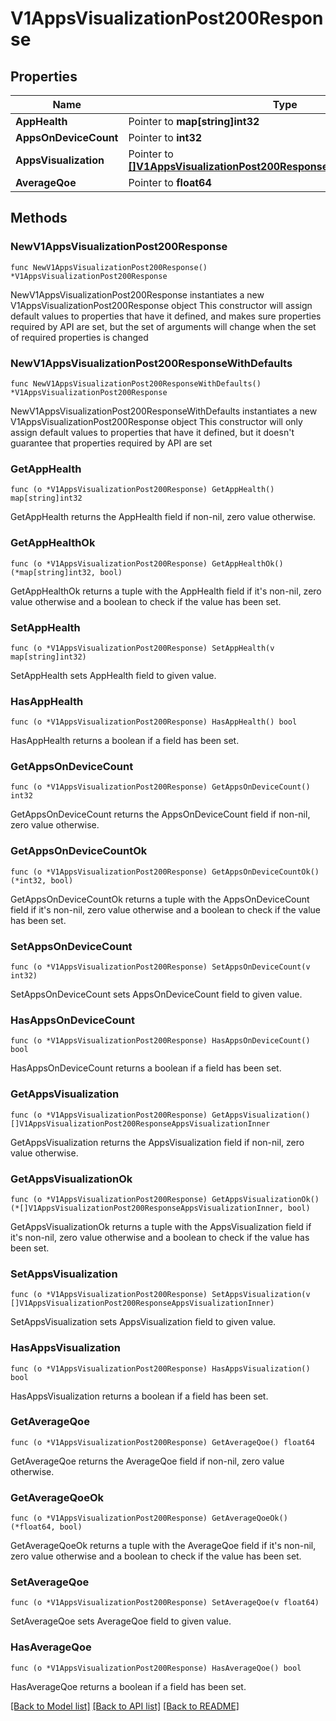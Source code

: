 # V1AppsVisualizationPost200Response

## Properties

Name | Type | Description | Notes
------------ | ------------- | ------------- | -------------
**AppHealth** | Pointer to **map[string]int32** |  | [optional] 
**AppsOnDeviceCount** | Pointer to **int32** |  | [optional] 
**AppsVisualization** | Pointer to [**[]V1AppsVisualizationPost200ResponseAppsVisualizationInner**](V1AppsVisualizationPost200ResponseAppsVisualizationInner.md) |  | [optional] 
**AverageQoe** | Pointer to **float64** |  | [optional] 

## Methods

### NewV1AppsVisualizationPost200Response

`func NewV1AppsVisualizationPost200Response() *V1AppsVisualizationPost200Response`

NewV1AppsVisualizationPost200Response instantiates a new V1AppsVisualizationPost200Response object
This constructor will assign default values to properties that have it defined,
and makes sure properties required by API are set, but the set of arguments
will change when the set of required properties is changed

### NewV1AppsVisualizationPost200ResponseWithDefaults

`func NewV1AppsVisualizationPost200ResponseWithDefaults() *V1AppsVisualizationPost200Response`

NewV1AppsVisualizationPost200ResponseWithDefaults instantiates a new V1AppsVisualizationPost200Response object
This constructor will only assign default values to properties that have it defined,
but it doesn't guarantee that properties required by API are set

### GetAppHealth

`func (o *V1AppsVisualizationPost200Response) GetAppHealth() map[string]int32`

GetAppHealth returns the AppHealth field if non-nil, zero value otherwise.

### GetAppHealthOk

`func (o *V1AppsVisualizationPost200Response) GetAppHealthOk() (*map[string]int32, bool)`

GetAppHealthOk returns a tuple with the AppHealth field if it's non-nil, zero value otherwise
and a boolean to check if the value has been set.

### SetAppHealth

`func (o *V1AppsVisualizationPost200Response) SetAppHealth(v map[string]int32)`

SetAppHealth sets AppHealth field to given value.

### HasAppHealth

`func (o *V1AppsVisualizationPost200Response) HasAppHealth() bool`

HasAppHealth returns a boolean if a field has been set.

### GetAppsOnDeviceCount

`func (o *V1AppsVisualizationPost200Response) GetAppsOnDeviceCount() int32`

GetAppsOnDeviceCount returns the AppsOnDeviceCount field if non-nil, zero value otherwise.

### GetAppsOnDeviceCountOk

`func (o *V1AppsVisualizationPost200Response) GetAppsOnDeviceCountOk() (*int32, bool)`

GetAppsOnDeviceCountOk returns a tuple with the AppsOnDeviceCount field if it's non-nil, zero value otherwise
and a boolean to check if the value has been set.

### SetAppsOnDeviceCount

`func (o *V1AppsVisualizationPost200Response) SetAppsOnDeviceCount(v int32)`

SetAppsOnDeviceCount sets AppsOnDeviceCount field to given value.

### HasAppsOnDeviceCount

`func (o *V1AppsVisualizationPost200Response) HasAppsOnDeviceCount() bool`

HasAppsOnDeviceCount returns a boolean if a field has been set.

### GetAppsVisualization

`func (o *V1AppsVisualizationPost200Response) GetAppsVisualization() []V1AppsVisualizationPost200ResponseAppsVisualizationInner`

GetAppsVisualization returns the AppsVisualization field if non-nil, zero value otherwise.

### GetAppsVisualizationOk

`func (o *V1AppsVisualizationPost200Response) GetAppsVisualizationOk() (*[]V1AppsVisualizationPost200ResponseAppsVisualizationInner, bool)`

GetAppsVisualizationOk returns a tuple with the AppsVisualization field if it's non-nil, zero value otherwise
and a boolean to check if the value has been set.

### SetAppsVisualization

`func (o *V1AppsVisualizationPost200Response) SetAppsVisualization(v []V1AppsVisualizationPost200ResponseAppsVisualizationInner)`

SetAppsVisualization sets AppsVisualization field to given value.

### HasAppsVisualization

`func (o *V1AppsVisualizationPost200Response) HasAppsVisualization() bool`

HasAppsVisualization returns a boolean if a field has been set.

### GetAverageQoe

`func (o *V1AppsVisualizationPost200Response) GetAverageQoe() float64`

GetAverageQoe returns the AverageQoe field if non-nil, zero value otherwise.

### GetAverageQoeOk

`func (o *V1AppsVisualizationPost200Response) GetAverageQoeOk() (*float64, bool)`

GetAverageQoeOk returns a tuple with the AverageQoe field if it's non-nil, zero value otherwise
and a boolean to check if the value has been set.

### SetAverageQoe

`func (o *V1AppsVisualizationPost200Response) SetAverageQoe(v float64)`

SetAverageQoe sets AverageQoe field to given value.

### HasAverageQoe

`func (o *V1AppsVisualizationPost200Response) HasAverageQoe() bool`

HasAverageQoe returns a boolean if a field has been set.


[[Back to Model list]](../README.md#documentation-for-models) [[Back to API list]](../README.md#documentation-for-api-endpoints) [[Back to README]](../README.md)


